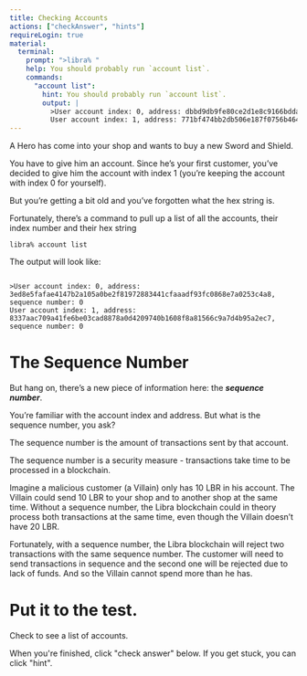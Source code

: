 ```yaml
---
title: Checking Accounts
actions: ["checkAnswer", "hints"]
requireLogin: true
material:
  terminal:
    prompt: ">libra% "
    help: You should probably run `account list`.
    commands:
      "account list":
        hint: You should probably run `account list`.
        output: |
          >User account index: 0, address: dbbd9db9fe80ce2d1e8c9166bdda2dfc6c2defe25042e11e14958d64604cfd82, sequence number: 0, status: Local
          User account index: 1, address: 771bf474bb2db506e187f0756b464a3e28896efa2516867ea001187d7c174066, sequence number: 0, status: Local
---
```


A Hero has come into your shop and wants to buy a new Sword and Shield.

You have to give him an account. Since he’s your first customer, you’ve decided
to give him the account with index 1 (you’re keeping the account with index 0
for yourself).

But you’re getting a bit old and you’ve forgotten what the hex string is.

Fortunately, there’s a command to pull up a list of all the accounts, their
index number and their hex string

```
libra% account list
```

The output will look like:

```

>User account index: 0, address: 3ed8e5fafae4147b2a105a0be2f81972883441cfaaadf93fc0868e7a0253c4a8, sequence number: 0
User account index: 1, address: 8337aac709a41fe6be03cad8878a0d4209740b1608f8a81566c9a7d4b95a2ec7, sequence number: 0

```

# The Sequence Number

But hang on, there’s a new piece of information here: the **_sequence number_**.

You’re familiar with the account index and address. But what is the sequence
number, you ask?

The sequence number is the amount of transactions sent by that account.

The sequence number is a security measure - transactions take time to be
processed in a blockchain.

Imagine a malicious customer (a Villain) only has 10 LBR in his account. The
Villain could send 10 LBR to your shop and to another shop at the same time.
Without a sequence number, the Libra blockchain could in theory process both
transactions at the same time, even though the Villain doesn’t have 20 LBR.

Fortunately, with a sequence number, the Libra blockchain will reject two
transactions with the same sequence number. The customer will need to send
transactions in sequence and the second one will be rejected due to lack of
funds. And so the Villain cannot spend more than he has.

# Put it to the test.

Check to see a list of accounts.

When you're finished, click "check answer" below. If you get stuck, you can
click "hint".
